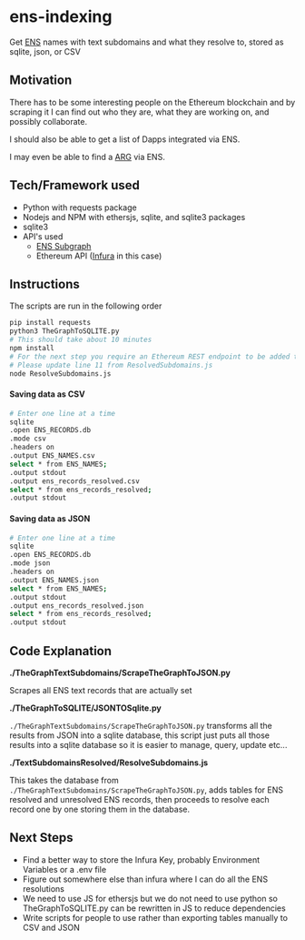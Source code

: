 # ens-indexing

Get [ENS](https://ens.domains/) names with text subdomains and what they resolve to, stored as sqlite, json, or CSV

## Motivation

There has to be some interesting people on the Ethereum blockchain and by scraping it I can find out who they are, what they are working on, and possibly collaborate.

I should also be able to get a list of Dapps integrated via ENS.

I may even be able to find a [ARG](https://www.thenewatlantis.com/publications/reality-is-just-a-game-now) via ENS.

## Tech/Framework used

* Python with requests package
* Nodejs and NPM with ethersjs, sqlite, and sqlite3 packages
* sqlite3
* API's used
  * [ENS Subgraph](https://thegraph.com/hosted-service/subgraph/ensdomains/ens)
  * Ethereum API ([Infura](https://infura.io/) in this case)

## Instructions

The scripts are run in the following order

``` bash
pip install requests
python3 TheGraphToSQLITE.py
# This should take about 10 minutes
npm install
# For the next step you require an Ethereum REST endpoint to be added to the code
# Please update line 11 from ResolvedSubdomains.js
node ResolveSubdomains.js
```

#### Saving data as CSV

``` bash
# Enter one line at a time
sqlite
.open ENS_RECORDS.db
.mode csv
.headers on
.output ENS_NAMES.csv
select * from ENS_NAMES;
.output stdout
.output ens_records_resolved.csv
select * from ens_records_resolved;
.output stdout
```

#### Saving data as JSON

``` bash
# Enter one line at a time
sqlite
.open ENS_RECORDS.db
.mode json
.headers on
.output ENS_NAMES.json
select * from ENS_NAMES;
.output stdout
.output ens_records_resolved.json
select * from ens_records_resolved;
.output stdout
```

## Code Explanation

**./TheGraphTextSubdomains/ScrapeTheGraphToJSON.py**

Scrapes all ENS text records that are actually set

**./TheGraphToSQLITE/JSONTOSqlite.py**

`./TheGraphTextSubdomains/ScrapeTheGraphToJSON.py` transforms all the results from JSON into a sqlite database, this script just puts all those results into a sqlite database so it is easier to manage, query, update etc...

**./TextSubdomainsResolved/ResolveSubdomains.js**

This takes the database from `./TheGraphTextSubdomains/ScrapeTheGraphToJSON.py`, adds tables for ENS resolved and unresolved ENS records, then proceeds to resolve each record one by one storing them in the database.

## Next Steps

* Find a better way to store the Infura Key, probably Environment Variables or a .env file
* Figure out somewhere else than infura where I can do all the ENS resolutions
* We need to use JS for ethersjs but we do not need to use python so TheGraphToSQLITE.py can be rewritten in JS to reduce dependencies
* Write scripts for people to use rather than exporting tables manually to CSV and JSON
